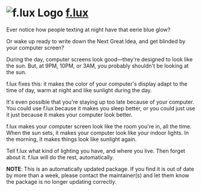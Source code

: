 # ![f.lux Logo](https://cdn.jsdelivr.net/gh/pauby/ChocoPackages@cc266fa2/icons/flux.png "f.lux Logo") [f.lux](https://chocolatey.org/packages/f.lux)

Ever notice how people texting at night have that eerie blue glow?

Or wake up ready to write down the Next Great Idea, and get blinded by your computer screen?

During the day, computer screens look good—they're designed to look like the sun. But, at 9PM, 10PM, or 3AM, you probably shouldn't be looking at the sun.

f.lux fixes this: it makes the color of your computer's display adapt to the time of day, warm at night and like sunlight during the day.

It's even possible that you're staying up too late because of your computer. You could use f.lux because it makes you sleep better, or you could just use it just because it makes your computer look better.

f.lux makes your computer screen look like the room you're in, all the time. When the sun sets, it makes your computer look like your indoor lights. In the morning, it makes things look like sunlight again.

Tell f.lux what kind of lighting you have, and where you live. Then forget about it. f.lux will do the rest, automatically.

**NOTE**: This is an automatically updated package. If you find it is out of date by more than a week, please contact the maintainer(s) and let them know the package is no longer updating correctly.